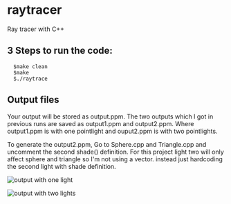 # raytracer

Ray tracer with C++
## 3 Steps to run the code:
```
  $make clean
  $make 
  $./raytrace
```
## Output files

Your output will be stored as output.ppm.
The two outputs which I got in previous runs are saved as output1.ppm and output2.ppm. 
Where output1.ppm is with one pointlight and ouput2.ppm is with two pointlights.

To generate the output2.ppm, Go to Sphere.cpp and Triangle.cpp and uncomment the second shade() definition. 
For this project light two will only affect sphere and triangle so I'm not using a vector. instead just hardcoding the second light with shade definition.

![output with one light](https://github.com/parishamaheshj18/raytracer/blob/main/outputs/output.png)

![output with two lights](https://github.com/parishamaheshj18/raytracer/blob/main/outputs/output2.png)

